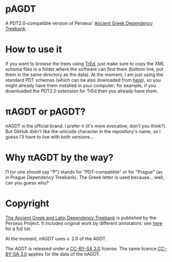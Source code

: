 # pAGDT
A PDT2.0-compatible version of Perseus' [Ancient Greek Dependency Treebank](https://perseusdl.github.io/treebank_data/).

# How to use it

If you want to browse the trees using [TrEd](https://ufal.mff.cuni.cz/tred/), just make sure to copy the XML schema files in a folder where the software can find them (bottom line, put them in the same directory as the data). At the moment, I am just using the standard PDT schemas (which can be also dowloaded from [here](https://ufal.mff.cuni.cz/jazz/PML/index_en.html)), so you might already have them installed in your computer; for example, if you downloaded the PDT2.0 extension for TrEd then you already have them.

# πAGDT or pAGDT?
πAGDT is the official brand. I prefer π (it's more evocative, don't you think?). But GitHub didn't like the unicode character in the repository's name, so I guess I'll have to live with both versions...

# Why πAGDT by the way?
Π (or one should say "P") stands for "PDT-compatible" or for "Prague" (as in Prague Dependency Treebank). The Greek letter is used because... well, can you guess why?

# Copyright
[The Ancient Greek and Latin Dependency Treebank](https://perseusdl.github.io/treebank_data/) is published by the Perseus Project. It includes original work by different annotators: see [here](https://github.com/PerseusDL/treebank_data/tree/master/v2.1/Greek) for a full list.

At the moment, πAGDT uses v. 2.0 of the AGDT. 

The AGDT is released under a [CC-BY-SA 3.0](https://creativecommons.org/licenses/by-sa/3.0/us/) license. The same licence [CC-BY-SA 3.0](https://creativecommons.org/licenses/by-sa/3.0/us/) applies for the data of the πAGDT.
